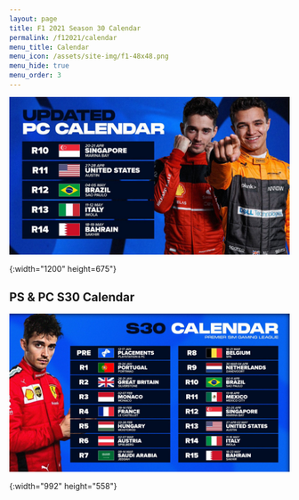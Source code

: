 ```yaml
---
layout: page
title: F1 2021 Season 30 Calendar
permalink: /f12021/calendar
menu_title: Calendar
menu_icon: /assets/site-img/f1-48x48.png
menu_hide: true
menu_order: 3
---
```


<div class="center">

[![calendar_u]](/assets/site-img/psgl-s30-calendar-pc-updated.jpg)


[calendar_u]: /assets/site-img/psgl-s30-calendar-pc-updated.jpg
{:width="1200" height=675"}

## PS & PC S30 Calendar
[![calendar]](/assets/site-img/psgl-s30-calendar.jpg)


[calendar]: /assets/site-img/psgl-s30-calendar.jpg
{:width="992" height="558"}

</div>